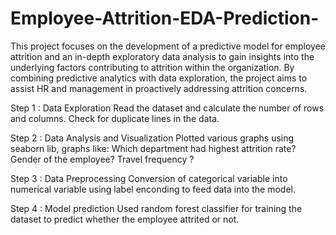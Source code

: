 # Employee-Attrition-EDA-Prediction-

This project focuses on the development of a predictive model for employee attrition and an in-depth exploratory data analysis to gain insights into the underlying factors contributing to attrition within the organization. By combining predictive analytics with data exploration, the project aims to assist HR and management in proactively addressing attrition concerns.

Step 1 : Data Exploration
Read the dataset and calculate the number of rows and columns.
Check for duplicate lines in the data.

Step 2 : Data Analysis and Visualization
Plotted various graphs using seaborn lib, graphs like:
Which department had highest attrition rate?
Gender of the employee?
Travel frequency ?

Step 3 : Data Preprocessing 
Conversion of categorical variable into numerical variable using label enconding to feed data into the model.

Step 4 : Model prediction 
Used random forest classifier for training the dataset to predict whether the employee attrited or not.
